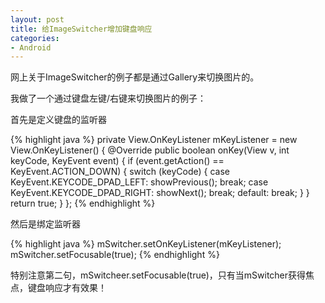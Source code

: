 ```yaml
---
layout: post
title: 给ImageSwitcher增加键盘响应
categories:
- Android
---
```

网上关于ImageSwitcher的例子都是通过Gallery来切换图片的。

我做了一个通过键盘左键/右键来切换图片的例子：

首先是定义键盘的监听器

{% highlight java %}
private View.OnKeyListener mKeyListener = new View.OnKeyListener() {
    @Override
    public boolean onKey(View v, int keyCode, KeyEvent event) {
        if (event.getAction() == KeyEvent.ACTION_DOWN) {
            switch (keyCode) {
            case KeyEvent.KEYCODE_DPAD_LEFT:
                showPrevious();
                break;
            case KeyEvent.KEYCODE_DPAD_RIGHT:
                showNext();
                break;
            default:
                break;
            }
        }
        return true;
    }
};
{% endhighlight %}

然后是绑定监听器

{% highlight java %}
mSwitcher.setOnKeyListener(mKeyListener);
mSwitcher.setFocusable(true);
{% endhighlight %}

特别注意第二句，mSwitcheer.setFocusable(true)，只有当mSwitcher获得焦点，键盘响应才有效果！

